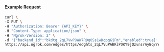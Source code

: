 <!-- Code generated for API Clients. DO NOT EDIT. -->

#### Example Request

```bash
curl \
-X PUT \
-H "Authorization: Bearer {API_KEY}" \
-H "Content-Type: application/json" \
-H "Ngrok-Version: 2" \
-d '{"backend_id":"bkdtg_2qL7VwP8WW7R9g0Ss1wDcpqGjFm","enabled":true}' \
https://api.ngrok.com/edges/https/edghts_2qL7VuPABRlPOKY9jQzvnsrAyBq/routes/edghtsrt_2qL7Vw8IVX6rgWzvJNaWvCHXHhi/backend
```
